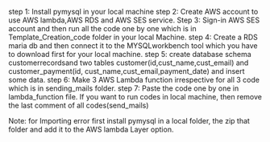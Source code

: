 step 1: Install pymysql in your local machine
step 2: Create AWS account to use AWS lambda,AWS RDS and AWS SES service.
Step 3: Sign-in AWS SES account and then run all the code one by one which is in Template_Creation_code folder in your local Machine.
step 4: Create a RDS maria db and then connect it to the MYSQLworkbench tool which you have to download first for your local machine.
step 5: create database schema customerrecordsand two tables customer(id,cust_name,cust_email) and customer_payment(id, cust_name,cust_email,payment_date)
       and insert some data.
step 6: Make 3 AWS Lambda function irrespective for all 3 code which is in sending_mails folder.
step 7: Paste the code one by one in lambda_function file. If you want to run codes in local machine, then remove the last comment of all codes(send_mails) 


Note: for Importing error first install pymysql in a local folder, the zip that folder and add it to the AWS lambda Layer option.
